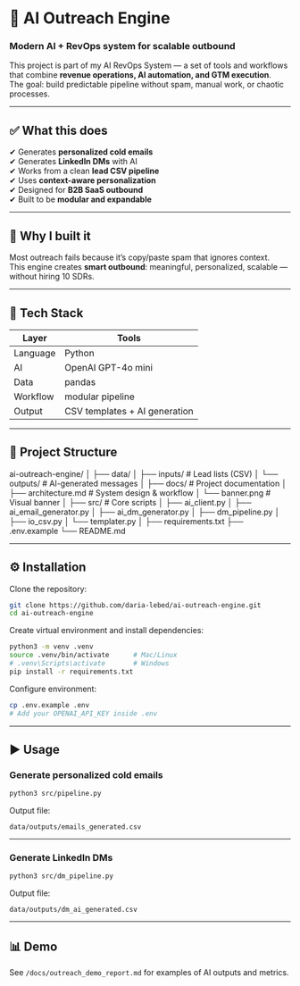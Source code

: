 # 🚀 AI Outreach Engine  
### Modern AI + RevOps system for scalable outbound

This project is part of my AI RevOps System — a set of tools and workflows that combine **revenue operations, AI automation, and GTM execution**.  
The goal: build predictable pipeline without spam, manual work, or chaotic processes.

---

## ✅ What this does

✔ Generates **personalized cold emails**  
✔ Generates **LinkedIn DMs** with AI  
✔ Works from a clean **lead CSV pipeline**  
✔ Uses **context-aware personalization**  
✔ Designed for **B2B SaaS outbound**  
✔ Built to be **modular and expandable**  

---

## 🧠 Why I built it
Most outreach fails because it’s copy/paste spam that ignores context.  
This engine creates **smart outbound**: meaningful, personalized, scalable — without hiring 10 SDRs.

---

## 🔧 Tech Stack
| Layer | Tools |
|------|--------|
| Language | Python |
| AI | OpenAI GPT-4o mini |
| Data | pandas |
| Workflow | modular pipeline |
| Output | CSV templates + AI generation |

---

## 📂 Project Structure

ai-outreach-engine/
│
├── data/
│   ├── inputs/              # Lead lists (CSV)
│   └── outputs/             # AI-generated messages
│
├── docs/                    # Project documentation
│   ├── architecture.md      # System design & workflow
│   └── banner.png           # Visual banner
│
├── src/                     # Core scripts
│   ├── ai_client.py
│   ├── ai_email_generator.py
│   ├── ai_dm_generator.py
│   ├── dm_pipeline.py
│   ├── io_csv.py
│   └── templater.py
│
├── requirements.txt
├── .env.example
└── README.md

---

## ⚙️ Installation

Clone the repository:

```bash
git clone https://github.com/daria-lebed/ai-outreach-engine.git
cd ai-outreach-engine
```

Create virtual environment and install dependencies:

```bash
python3 -m venv .venv
source .venv/bin/activate      # Mac/Linux
# .venv\Scripts\activate       # Windows
pip install -r requirements.txt
```

Configure environment:

```bash
cp .env.example .env
# Add your OPENAI_API_KEY inside .env
```

---

## ▶️ Usage

### Generate personalized cold emails
```bash
python3 src/pipeline.py
```
Output file:
```
data/outputs/emails_generated.csv
```

---

### Generate LinkedIn DMs
```bash
python3 src/dm_pipeline.py
```
Output file:
```
data/outputs/dm_ai_generated.csv
```

---

## 📊 Demo
See `/docs/outreach_demo_report.md` for examples of AI outputs and metrics.


